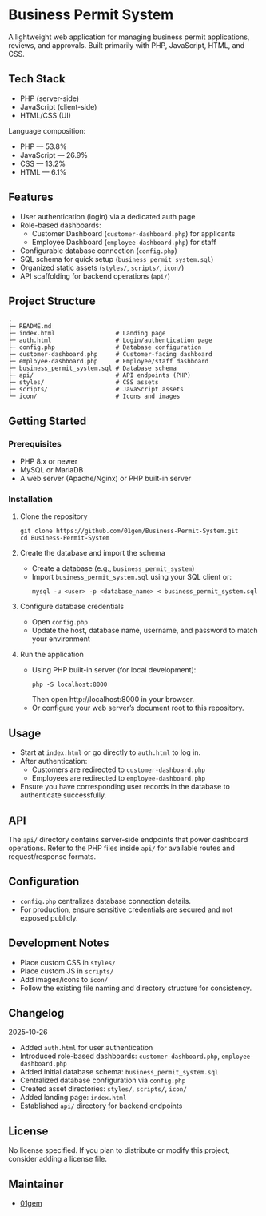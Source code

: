 # Business Permit System

A lightweight web application for managing business permit applications, reviews, and approvals. Built primarily with PHP, JavaScript, HTML, and CSS.

## Tech Stack

- PHP (server-side)
- JavaScript (client-side)
- HTML/CSS (UI)

Language composition:
- PHP — 53.8%
- JavaScript — 26.9%
- CSS — 13.2%
- HTML — 6.1%

## Features

- User authentication (login) via a dedicated auth page
- Role-based dashboards:
  - Customer Dashboard (`customer-dashboard.php`) for applicants
  - Employee Dashboard (`employee-dashboard.php`) for staff
- Configurable database connection (`config.php`)
- SQL schema for quick setup (`business_permit_system.sql`)
- Organized static assets (`styles/`, `scripts/`, `icon/`)
- API scaffolding for backend operations (`api/`)

## Project Structure

```
.
├─ README.md
├─ index.html                 # Landing page
├─ auth.html                  # Login/authentication page
├─ config.php                 # Database configuration
├─ customer-dashboard.php     # Customer-facing dashboard
├─ employee-dashboard.php     # Employee/staff dashboard
├─ business_permit_system.sql # Database schema
├─ api/                       # API endpoints (PHP)
├─ styles/                    # CSS assets
├─ scripts/                   # JavaScript assets
└─ icon/                      # Icons and images
```

## Getting Started

### Prerequisites

- PHP 8.x or newer
- MySQL or MariaDB
- A web server (Apache/Nginx) or PHP built-in server

### Installation

1. Clone the repository
   ```
   git clone https://github.com/01gem/Business-Permit-System.git
   cd Business-Permit-System
   ```

2. Create the database and import the schema
   - Create a database (e.g., `business_permit_system`)
   - Import `business_permit_system.sql` using your SQL client or:
     ```
     mysql -u <user> -p <database_name> < business_permit_system.sql
     ```

3. Configure database credentials
   - Open `config.php`
   - Update the host, database name, username, and password to match your environment

4. Run the application
   - Using PHP built-in server (for local development):
     ```
     php -S localhost:8000
     ```
     Then open http://localhost:8000 in your browser.
   - Or configure your web server’s document root to this repository.

## Usage

- Start at `index.html` or go directly to `auth.html` to log in.
- After authentication:
  - Customers are redirected to `customer-dashboard.php`
  - Employees are redirected to `employee-dashboard.php`
- Ensure you have corresponding user records in the database to authenticate successfully.

## API

The `api/` directory contains server-side endpoints that power dashboard operations. Refer to the PHP files inside `api/` for available routes and request/response formats.

## Configuration

- `config.php` centralizes database connection details.
- For production, ensure sensitive credentials are secured and not exposed publicly.

## Development Notes

- Place custom CSS in `styles/`
- Place custom JS in `scripts/`
- Add images/icons to `icon/`
- Follow the existing file naming and directory structure for consistency.

## Changelog

2025-10-26
- Added `auth.html` for user authentication
- Introduced role-based dashboards: `customer-dashboard.php`, `employee-dashboard.php`
- Added initial database schema: `business_permit_system.sql`
- Centralized database configuration via `config.php`
- Created asset directories: `styles/`, `scripts/`, `icon/`
- Added landing page: `index.html`
- Established `api/` directory for backend endpoints

## License

No license specified. If you plan to distribute or modify this project, consider adding a license file.

## Maintainer

- [01gem](https://github.com/01gem)
